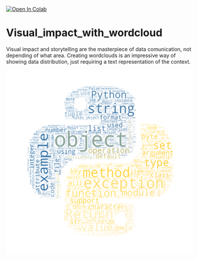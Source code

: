[![Open In Colab](https://colab.research.google.com/assets/colab-badge.svg)](https://colab.research.google.com/github/RodrigoMarquesP/Visual_impact_with_wordcloud/blob/master/Wordcloud.ipynb)


# Visual_impact_with_wordcloud

Visual impact and storytelling are the masterpiece of data comunication, not depending of what area. Creating wordclouds is an impressive way of showing data distribution, just requiring a text representation of the context.

<img src="https://raw.githubusercontent.com/RodrigoMarquesP/Visual_impact_with_wordcloud/master/files/python_logo_wordcloud.png" width=1000>

